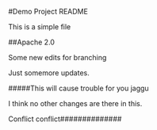 #Demo Project README

This is a simple file

##Apache 2.0

Some new edits for branching

Just somemore updates.

#####This will cause trouble for you jaggu


I think no other changes are there in this.

Conflict conflict##############
